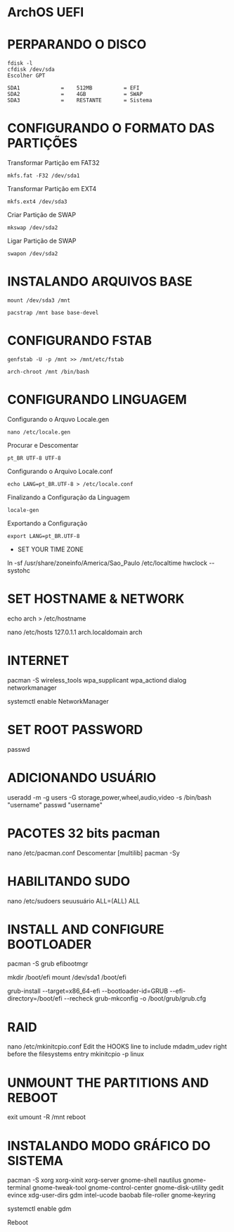 # ArchOS UEFI

# PERPARANDO O DISCO

```
fdisk -l
cfdisk /dev/sda
Escolher GPT
```
```
SDA1  	 		 =    512MB   		 = EFI
SDA2   			 =    4GB   		 = SWAP
SDA3    		 =    RESTANTE   	 = Sistema
```
# CONFIGURANDO O FORMATO DAS PARTIÇÕES

Transformar Partição em FAT32
```
mkfs.fat -F32 /dev/sda1
```
Transformar Partição em EXT4
```
mkfs.ext4 /dev/sda3
```
Criar Partição de SWAP
```
mkswap /dev/sda2
```
Ligar Partição de SWAP
```
swapon /dev/sda2
```
# INSTALANDO ARQUIVOS BASE

```
mount /dev/sda3 /mnt
```
```
pacstrap /mnt base base-devel
```

# CONFIGURANDO FSTAB  
```
genfstab -U -p /mnt >> /mnt/etc/fstab
```
```
arch-chroot /mnt /bin/bash
```
# CONFIGURANDO LINGUAGEM
Configurando o Arquvo Locale.gen
```
nano /etc/locale.gen
```
Procurar e Descomentar
```
pt_BR UTF-8 UTF-8
```
Configurando o Arquivo Locale.conf
```
echo LANG=pt_BR.UTF-8 > /etc/locale.conf
```
Finalizando a Configuração da Linguagem
```
locale-gen
```
Exportando a Configuração
```
export LANG=pt_BR.UTF-8
```

-	SET YOUR TIME ZONE

ln -sf /usr/share/zoneinfo/America/Sao_Paulo /etc/localtime
hwclock --systohc



# SET HOSTNAME & NETWORK

echo arch > /etc/hostname

nano /etc/hosts
127.0.1.1 arch.localdomain arch

# INTERNET

pacman -S wireless_tools wpa_supplicant wpa_actiond dialog networkmanager

systemctl enable NetworkManager

# SET ROOT PASSWORD

passwd

# ADICIONANDO USUÁRIO

useradd -m -g users -G storage,power,wheel,audio,video -s /bin/bash "username"
passwd "username"

# PACOTES 32 bits pacman

nano /etc/pacman.conf
Descomentar   	 [multilib]
pacman -Sy   		 

# HABILITANDO SUDO

nano /etc/sudoers
seuusuário   ALL=(ALL) ALL

# INSTALL AND CONFIGURE BOOTLOADER

pacman -S grub efibootmgr

mkdir /boot/efi
mount /dev/sda1 /boot/efi

grub-install --target=x86_64-efi --bootloader-id=GRUB --efi-directory=/boot/efi --recheck
grub-mkconfig -o /boot/grub/grub.cfg

# RAID

nano /etc/mkinitcpio.conf
Edit the HOOKS line to include mdadm_udev right before the filesystems entry
mkinitcpio -p linux


# UNMOUNT THE PARTITIONS AND REBOOT

exit
umount -R /mnt
reboot

# INSTALANDO MODO GRÁFICO DO SISTEMA

pacman -S xorg xorg-xinit xorg-server gnome-shell nautilus gnome-terminal gnome-tweak-tool gnome-control-center gnome-disk-utility gedit evince xdg-user-dirs gdm intel-ucode baobab file-roller gnome-keyring


systemctl enable gdm

Reboot
